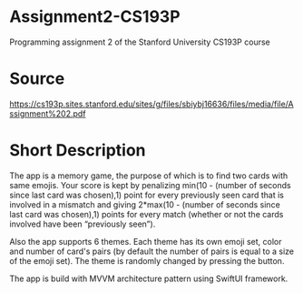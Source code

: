 # Assignment2-CS193P
Programming assignment 2 of the Stanford University CS193P course

# Source
https://cs193p.sites.stanford.edu/sites/g/files/sbiybj16636/files/media/file/Assignment%202.pdf

# Short Description
The app is a memory game, the purpose of which is to find two cards with same emojis. Your score is kept by penalizing min(10 - (number of seconds since last card was chosen),1) point for every previously seen card that is
involved in a mismatch and giving 2*max(10 - (number of seconds since last card was chosen),1) points for every match (whether or not the cards involved have been “previously seen”).

Also the app supports 6 themes. Each theme has its own emoji set, color and number of card's pairs (by default the number of pairs is equal to a size of the emoji set). The theme is randomly changed by pressing the button.

The app is build with MVVM architecture pattern using SwiftUI framework.

